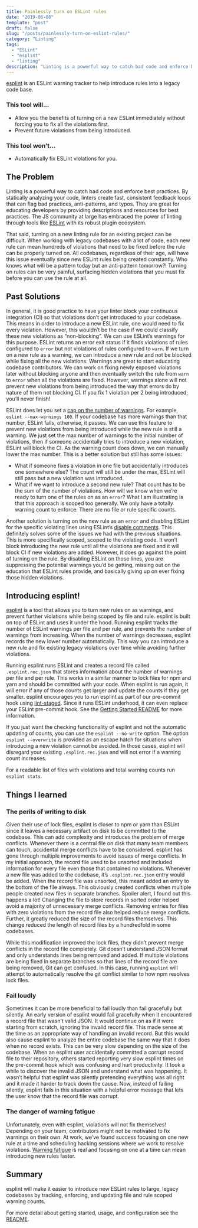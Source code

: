 ```yaml
---
title: Painlessly turn on ESLint rules
date: "2019-06-08"
template: "post"
draft: false
slug: "/posts/painlessly-turn-on-eslint-rules/"
category: "Linting"
tags:
  - "ESLint"
  - "esplint"
  - "linting"
description: "Linting is a powerful way to catch bad code and enforce best practices. That said, turning a rule on for an existing project can be difficult. esplint is a tool that makes it easier to introduce new ESLint rules to large, legacy codebases by tracking, enforcing, and updating file and rule scoped warning counts."
---
```


[esplint](https://github.com/hjylewis/esplint) is an ESLint warning tracker to help introduce rules into a legacy code base.

### This tool will…

- Allow you the benefits of turning on a new ESLint immediately without forcing you to fix all the violations first.
- Prevent future violations from being introduced.

### This tool won’t…

- Automatically fix ESLint violations for you.

## The Problem

Linting is a powerful way to catch bad code and enforce best practices. By statically analyzing your code, linters create fast, consistent feedback loops that can flag bad practices, anti-patterns, and typos. They are great for educating developers by providing descriptions and resources for best practices. The JS community at large has embraced the power of linting through tools like [ESLint](https://eslint.org/) with its robust plugin ecosystem.

That said, turning on a new linting rule for an existing project can be difficult. When working with legacy codebases with a lot of code, each new rule can mean hundreds of violations that need to be fixed before the rule can be properly turned on. All codebases, regardless of their age, will have this issue eventually since new ESLint rules being created constantly. Who knows what will be a pattern today but an anti-pattern tomorrow?! Turning on rules can be very painful, surfacing hidden violations that you must fix before you can use the rule at all.

## Past Solutions

In general, it is good practice to have your linter block your continuous integration (CI) so that violations don’t get introduced to your codebase. This means in order to introduce a new ESLint rule, one would need to fix every violation. However, this wouldn’t be the case if we could classify these new violations as “non-blocking”. We can use ESLint’s warnings for this purpose. ESLint returns an error exit status if it finds violations of rules configured to `error` but not violations of rules configured to `warn`. If we turn on a new rule as a warning, we can introduce a new rule and not be blocked while fixing all the new violations. Warnings are great to start educating codebase contributors. We can work on fixing newly exposed violations later without blocking anyone and then eventually switch the rule from `warn` to `error` when all the violations are fixed. However, warnings alone will not prevent new violations from being introduced the way that errors do by nature of them not blocking CI. If you fix 1 violation per 2 being introduced, you’ll never finish!

ESLint does let you set a [cap on the number of warnings](https://eslint.org/docs/user-guide/command-line-interface#options). For example, `eslint --max-warnings 100`. If your codebase has more warnings than that number, ESLint fails, otherwise, it passes. We can use this feature to prevent new violations from being introduced while the new rule is still a warning. We just set the max number of warnings to the initial number of violations, then if someone accidentally tries to introduce a new violation, ESLint will block the CI. As the warning count does down, we can manually lower the max number. This is a better solution but still has some issues:

- What if someone fixes a violation in one file but accidentally introduces one somewhere else? The count will still be under the max, ESLint will still pass but a new violation was introduced.
- What if we want to introduce a second new rule? That count has to be the sum of the number of violations. How will we know when we’re ready to turn one of the rules on as an `error`?
  What I am illustrating is that this approach is scoped too generally. We only have a totally warning count to enforce. There are no file or rule specific counts.

Another solution is turning on the new rule as an `error` and disabling ESLint for the specific violating lines using ESLint’s [disable comments](https://eslint.org/docs/user-guide/configuring#disabling-rules-with-inline-comments). This definitely solves some of the issues we had with the previous situations. This is more specifically scoped, scoped to the violating code. It won’t block introducing the new rule until all the violations are fixed and it will block CI if new violations are added. However, it does go against the point of turning on the rule. By disabling ESLint on those lines, you are suppressing the potential warnings you’d be getting, missing out on the education that ESLint rules provide, and basically giving up on ever fixing those hidden violations.

## Introducing esplint!

[esplint](https://github.com/hjylewis/esplint) is a tool that allows you to turn new rules on as warnings, and prevent further violations while being scoped by file and rule. esplint is built on top of ESLint and uses it under the hood. Running esplint tracks the number of ESLint warnings per file and per rule, and prevents the number of warnings from increasing. When the number of warnings decreases, esplint records the new lower number automatically. This way you can introduce a new rule and fix existing legacy violations over time while avoiding further violations.

Running esplint runs ESLint and creates a record file called `.esplint.rec.json` that stores information about the number of warnings per file and per rule. This works in a similar manner to lock files for npm and yarn and should be committed with your code. When esplint is run again, it will error if any of those counts get larger and update the counts if they get smaller. esplint encourages you to run esplint as part of our pre-commit hook using [lint-staged](https://github.com/okonet/lint-staged). Since it runs ESLint underhood, it can even replace your ESLint pre-commit hook. See the [Getting Started README](https://github.com/hjylewis/esplint#getting-started) for more information.

If you just want the checking functionality of esplint and not the automatic updating of counts, you can use the `esplint --no-write` option. The option `esplint --overwrite` is provided as an escape hatch for situations when introducing a new violation cannot be avoided. In those cases, esplint will disregard your existing `.esplint.rec.json` and will not error if a warning count increases.

For a readable list of files with violations and total warning counts run `esplint stats`.

## Things I learned

### The perils of writing to disk

Given their use of lock files, esplint is closer to npm or yarn than ESLint since it leaves a necessary artifact on disk to be committed to the codebase. This can add complexity and introduces the problem of merge conflicts. Whenever there is a central file on disk that many team members can touch, accidental merge conflicts have to be considered. esplint has gone through multiple improvements to avoid issues of merge conflicts. In my initial approach, the record file used to be unsorted and included information for every file even those that contained no violations. Whenever a new file was added to the codebase, it’s `.esplint.rec.json` entry would be added. When the record file was unsorted, this meant added an entry to the bottom of the file always. This obviously created conflicts when multiple people created new files in separate branches. Spoiler alert, I found out this happens a lot! Changing the file to store records in sorted order helped avoid a majority of unnecessary merge conflicts. Removing entries for files with zero violations from the record file also helped reduce merge conflicts. Further, it greatly reduced the size of the record files themselves. This change reduced the length of record files by a hundredfold in some codebases.

While this modification improved the lock files, they didn’t prevent merge conflicts in the record file completely. Git doesn’t understand JSON format and only understands lines being removed and added. If multiple violations are being fixed in separate branches so that lines of the record file are being removed, Git can get confused. In this case, running `esplint` will attempt to automatically resolve the git conflict similar to how npm resolves lock files.

### Fail loudly

Sometimes it can be more beneficial to fail loudly than fail gracefully but silently. An early version of esplint would fail gracefully when it encountered a record file that wasn’t valid JSON. It would continue on as if it were starting from scratch, ignoring the invalid record file. This made sense at the time as an appropriate way of handling an invalid record. But this would also cause esplint to analyze the entire codebase the same way that it does when no record exists. This can be very slow depending on the size of the codebase. When an esplint user accidentally committed a corrupt record file to their repository, others started reporting very slow esplint times on the pre-commit hook which was confusing and hurt productivity. It took a while to discover the invalid JSON and understand what was happening. It wasn’t helpful that esplint was silently pretending everything was all right and it made it harder to track down the cause. Now, instead of failing silently, esplint fails in this situation with a helpful error message that lets the user know that the record file was corrupt.

### The danger of warning fatigue

Unfortunately, even with esplint, violations will not fix themselves! Depending on your team, contributors might not be motivated to fix warnings on their own. At work, we’ve found success focusing on one new rule at a time and scheduling hacking sessions where we work to resolve violations. [Warning fatigue](https://en.wikipedia.org/wiki/Alarm_fatigue) is real and focusing on one at a time can mean introducing new rules faster.

## Summary

esplint will make it easier to introduce new ESLint rules to large, legacy codebases by tracking, enforcing, and updating file and rule scoped warning counts.

For more detail about getting started, usage, and configuration see the [README](https://github.com/hjylewis/esplint#esplint).
